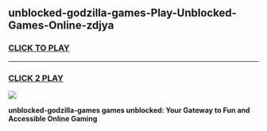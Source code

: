
## unblocked-godzilla-games-Play-Unblocked-Games-Online-zdjya
<h3>
<a href="https://premium76.site?title=unblocked-godzilla-games&ref=25A">CLICK TO PLAY</a></h3>
<hr>

<h3>
<a href="https://premium76.site?title=unblocked-godzilla-games&ref=25A">CLICK 2 PLAY</a>
  
</h3>

<a href="https://premium76.site?title=unblocked-godzilla-games&ref=25A"><img src="https://clearcache.store/games.png"></a>


**unblocked-godzilla-games games unblocked: Your Gateway to Fun and Accessible Online Gaming**

